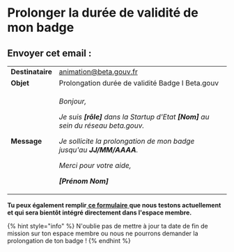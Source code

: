 # Prolonger la durée de validité de mon badge

## Envoyer cet email :

|                  |                                                                                                                                                                                                                                                                                                                                      |
| ---------------- | ------------------------------------------------------------------------------------------------------------------------------------------------------------------------------------------------------------------------------------------------------------------------------------------------------------------------------------ |
| **Destinataire** | animation@beta.gouv.fr                                                                                                                                                                                                                                                                                                               |
| **Objet**        | Prolongation durée de validité Badge I Beta.gouv                                                                                                                                                                                                                                                                                     |
| **Message**      | <p><em>Bonjour,</em></p><p><em>Je suis <strong>[rôle]</strong> dans la Startup d'Etat <strong>[Nom]</strong> au sein du réseau beta.gouv.</em></p><p><em>Je sollicite la prolongation de mon badge jusqu'au <strong>JJ/MM/AAAA</strong>.</em></p><p><em>Merci pour votre aide,</em></p><p><em><strong>[Prénom Nom]</strong></em></p> |

**Tu peux  également remplir**[ **ce formulaire** ](https://www.demarches-simplifiees.fr/commencer/renouvellement-de-badge-segur)**que nous testons actuellement et qui sera bientôt intégré directement dans l'espace membre.**

{% hint style="info" %}
N'oublie pas de mettre à jour ta date de fin de mission sur ton espace membre ou nous ne pourrons demander la prolongation de ton badge !
{% endhint %}

